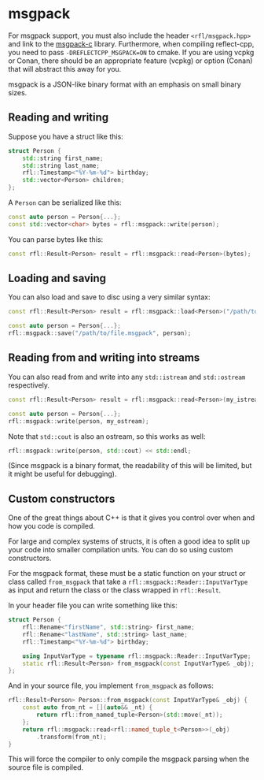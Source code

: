 # msgpack 

For msgpack support, you must also include the header `<rfl/msgpack.hpp>` and link to the [msgpack-c](https://github.com/msgpack/msgpack-c) library.
Furthermore, when compiling reflect-cpp, you need to pass `-DREFLECTCPP_MSGPACK=ON` to cmake. If you are using vcpkg or Conan, there
should be an appropriate feature (vcpkg) or option (Conan) that will abstract this away for you.

msgpack is a JSON-like binary format with an emphasis on small binary sizes.

## Reading and writing

Suppose you have a struct like this:

```cpp
struct Person {
    std::string first_name;
    std::string last_name;
    rfl::Timestamp<"%Y-%m-%d"> birthday;
    std::vector<Person> children;
};
```

A `Person` can be serialized like this:

```cpp
const auto person = Person{...};
const std::vector<char> bytes = rfl::msgpack::write(person);
```

You can parse bytes like this:

```cpp
const rfl::Result<Person> result = rfl::msgpack::read<Person>(bytes);
```

## Loading and saving

You can also load and save to disc using a very similar syntax:

```cpp
const rfl::Result<Person> result = rfl::msgpack::load<Person>("/path/to/file.msgpack");

const auto person = Person{...};
rfl::msgpack::save("/path/to/file.msgpack", person);
```

## Reading from and writing into streams

You can also read from and write into any `std::istream` and `std::ostream` respectively.

```cpp
const rfl::Result<Person> result = rfl::msgpack::read<Person>(my_istream);

const auto person = Person{...};
rfl::msgpack::write(person, my_ostream);
```

Note that `std::cout` is also an ostream, so this works as well:

```cpp
rfl::msgpack::write(person, std::cout) << std::endl;
```

(Since msgpack is a binary format, the readability of this will be limited, but it might be useful for debugging).

## Custom constructors

One of the great things about C++ is that it gives you control over
when and how you code is compiled.

For large and complex systems of structs, it is often a good idea to split up
your code into smaller compilation units. You can do so using custom constructors.

For the msgpack format, these must be a static function on your struct or class called
`from_msgpack` that take a `rfl::msgpack::Reader::InputVarType` as input and return
the class or the class wrapped in `rfl::Result`.

In your header file you can write something like this:

```cpp
struct Person {
    rfl::Rename<"firstName", std::string> first_name;
    rfl::Rename<"lastName", std::string> last_name;
    rfl::Timestamp<"%Y-%m-%d"> birthday;

    using InputVarType = typename rfl::msgpack::Reader::InputVarType;
    static rfl::Result<Person> from_msgpack(const InputVarType& _obj);
};
```

And in your source file, you implement `from_msgpack` as follows:

```cpp
rfl::Result<Person> Person::from_msgpack(const InputVarType& _obj) {
    const auto from_nt = [](auto&& _nt) {
        return rfl::from_named_tuple<Person>(std::move(_nt));
    };
    return rfl::msgpack::read<rfl::named_tuple_t<Person>>(_obj)
        .transform(from_nt);
}
```

This will force the compiler to only compile the msgpack parsing when the source file is compiled.
